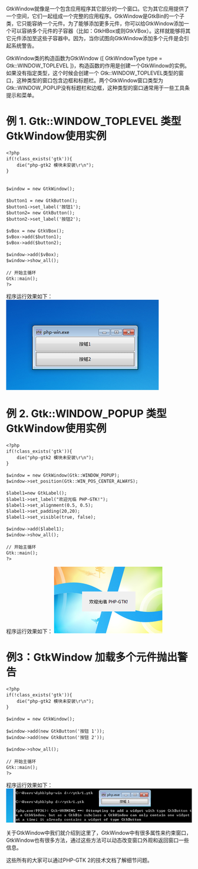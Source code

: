 GtkWindow就像是一个包含应用程序其它部分的一个窗口。它为其它应用提供了一个空间，它们一起组成一个完整的应用程序。GtkWindow是GtkBin的一个子类，它只能容纳一个元件。为了能够添加更多元件，你可以给GtkWindow添加一个可以容纳多个元件的子容器（比如：GtkHBox或则GtkVBox）。这样就能够将其它元件添加至这些子容器中。因为，当你试图向GtkWindow添加多个元件是会引起系统警告。

GtkWindow类的构造函数为GtkWindow ([ GtkWindowType type = Gtk::WINDOW_TOPLEVEL ])，构造函数的作用是创建一个GtkWindow的实例。如果没有指定类型，这个时候会创建一个 Gtk::WINDOW_TOPLEVEL类型的窗口，这种类型的窗口包含边框和标题栏。两个GtkWindow窗口类型为Gtk::WINDOW_POPUP没有标题栏和边框，这种类型的窗口通常用于一些工具条提示和菜单。

# 例 1. Gtk::WINDOW_TOPLEVEL 类型GtkWindow使用实例
~~~
<?php   
if(!class_exists('gtk')){   
	die("php-gtk2 模块未安装\r\n");   
}   
    
  
$window = new GtkWindow();   
  
$button1 = new GtkButton();   
$button1->set_label('按钮1');   
$button2= new GtkButton();   
$button2->set_label('按钮2');   
  
$vBox = new GtkVBox();   
$vBox->add($button1);   
$vBox->add($button2);   
  
$window->add($vBox);   
$window->show_all();   
  
// 开始主循环   
Gtk::main();
?>  
~~~
程序运行效果如下：
![](image/screenshot_1481085021194.png)

# 例 2. Gtk::WINDOW_POPUP 类型GtkWindow使用实例
~~~
<?php   
if(!class_exists('gtk')){   
	die("php-gtk2 模块未安装\r\n");   
}   
  
$window = new GtkWindow(Gtk::WINDOW_POPUP);   
$window->set_position(Gtk::WIN_POS_CENTER_ALWAYS);   
  
$label1=new GtkLabel();   
$label1->set_label("欢迎光临 PHP-GTK!");   
$label1->set_alignment(0.5, 0.5);   
$label1->set_padding(20,20);   
$label1->set_visible(true, false);   
  
$window->add($label1);   
$window->show_all();   
  
// 开始主循环   
Gtk::main();   
?> 
~~~ 

程序运行效果如下：
![](image/screenshot_1481085114033.png)

# 例3：GtkWindow 加载多个元件抛出警告
~~~
<?php   
if(!class_exists('gtk')){   
	die("php-gtk2 模块未安装\r\n");   
}   
  
$window = new GtkWindow();   
  
$window->add(new GtkButton('按钮 1'));   
$window->add(new GtkButton('按钮 2'));   
  
$window->show_all();   
  
// 开始主循环   
Gtk::main();   
?>  
~~~
程序运行效果如下：
![](image/screenshot_1481085324347.png)

关于GtkWindow中我们就介绍到这里了，GtkWindow中有很多属性来约束窗口，GtkWindow也有很多方法，通过这些方法可以动态改变窗口外观和返回窗口一些信息。

这些所有的大家可以通过PHP-GTK 2的技术文档了解细节问题。